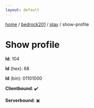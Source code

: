 ```yaml
---
layout: default
---
```


[home](/)  /  [bedrock201](/protocol/bedrock201)  /  [play](/protocol/bedrock201/play)  /  show-profile

# Show profile

**Id**: 104

**Id** (hex): 68

**Id** (bin): 01101000

**Clientbound**: ✔️

**Serverbound**: ✖️
